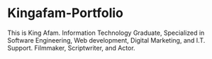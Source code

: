 # Kingafam-Portfolio
This is King Afam.
Information Technology Graduate, Specialized in Software Engineering, Web development, Digital Marketing, and I.T. Support.
Filmmaker, Scriptwriter, and Actor.
